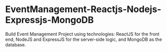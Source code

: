 # EventManagement-Reactjs-Nodejs-Expressjs-MongoDB
Build Event Management Project using technologies: ReactJS for the front end, NodeJS and ExpressJS for the server-side logic, and MongoDB as the database.
